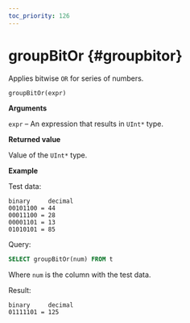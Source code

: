 ```yaml
---
toc_priority: 126
---
```


# groupBitOr {#groupbitor}

Applies bitwise `OR` for series of numbers.

``` sql
groupBitOr(expr)
```

**Arguments**

`expr` – An expression that results in `UInt*` type.

**Returned value**

Value of the `UInt*` type.

**Example**

Test data:

``` text
binary     decimal
00101100 = 44
00011100 = 28
00001101 = 13
01010101 = 85
```

Query:

``` sql
SELECT groupBitOr(num) FROM t
```

Where `num` is the column with the test data.

Result:

``` text
binary     decimal
01111101 = 125
```
